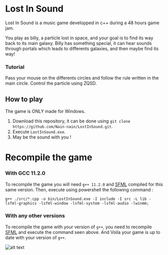 # Lost In Sound

Lost In Sound is a music game developped in c++ during a 48 hours game jam.

You play as billy, a particle lost in space, and your goal is to find its way back to its main galaxy.
Billy has something special, it can hear sounds through portals which leads to differents galaxies, and then maybe find its way!

### Tutorial ###
Pass your mouse on the differents circles and follow the rule written in the main circle.
Control the particle using ZQSD.

## How to play ##

The game is ONLY made for Windows.

1. Download this repository, it can be done using `git clone https://github.com/Nain-nain/LostInSound.git`.
2. Execute `LostInSound.exe`.
3. May be the sound with you !

# Recompile the game #

### With GCC 11.2.0 ###

To recompile the game you will need `g++ 11.2.0` and [SFML](https://www.sfml-dev.org/) compiled for this same version.
Then, execute using powershell the following command : 

`g++ ./src/*.cpp -o bin/LostInSound.exe -I include -I src -L lib -lsfml-graphics -lsfml-window -lsfml-system -lsfml-audio -lwinmm;`

### With any other versions ###

To recompile the game with your version of `g++`, you need to recompile [SFML](https://www.sfml-dev.org/tutorials/2.0/compile-with-cmake.php) and execute the command seen above. And Voila your game is up to date with your version of `g++`.

![alt text](./image.png)
